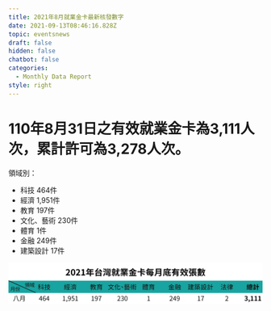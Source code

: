 ```yaml
---
title: 2021年8月就業金卡最新核發數字
date: 2021-09-13T08:46:16.828Z
topic: eventsnews
draft: false
hidden: false
chatbot: false
categories:
  - Monthly Data Report
style: right
---
```

# 110年8月31日之有效就業金卡為3,111人次，累計許可為3,278人次。

領域別：

* 科技 464件
* 經濟 1,951件
* 教育 197件
* 文化、藝術 230件
* 體育 1件
* 金融 249件
* 建築設計 17件

![2021年台灣就業金卡每月底有效張數- 八月](/cms-uploads/2021年台灣就業金卡每月底有效張數-8中.jpg "2021年台灣就業金卡每月底有效張數- 八月")